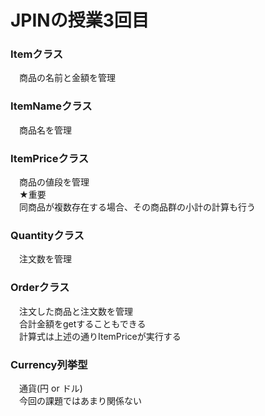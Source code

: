  #  JPINの授業3回目
 ### Itemクラス
　商品の名前と金額を管理

 ### ItemNameクラス
　商品名を管理

 ### ItemPriceクラス
　商品の値段を管理<br>
　★重要<br>
　同商品が複数存在する場合、その商品群の小計の計算も行う

 ### Quantityクラス
　注文数を管理
 ### Orderクラス
　注文した商品と注文数を管理<br>
　合計金額をgetすることもできる<br>
　計算式は上述の通りItemPriceが実行する<br>

 ### Currency列挙型
　通貨(円 or ドル)<br>
　今回の課題ではあまり関係ない

